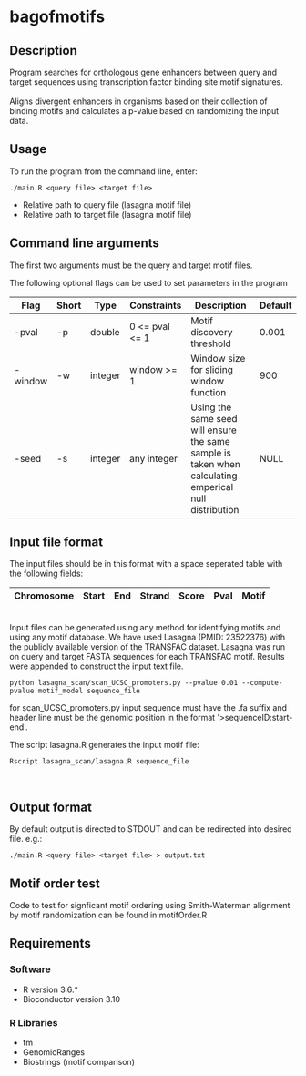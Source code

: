 # bagofmotifs

## Description 
Program searches for orthologous gene enhancers between query and target sequences using transcription factor binding site motif signatures. 
<Br>
<Br>
Aligns divergent enhancers in organisms based on their collection of binding motifs and calculates a p-value based on randomizing the input data.


## Usage

To run the program from the command line, enter:

```
./main.R <query file> <target file> 
```

- Relative path to query file (lasagna motif file)
- Relative path to target file (lasagna motif file)

## Command line arguments

The first two arguments must be the query and target motif files.

The following optional flags can be used to set parameters in the program 

Flag | Short| Type | Constraints| Description | Default
---- | --- | --- | --- | --- | ---
-pval | -p | double |0 <= pval <= 1| Motif discovery threshold | 0.001 
-window | -w |integer | window >= 1| Window size for sliding window function | 900
-seed | -s | integer |any integer| Using the same seed will ensure the same sample is taken when calculating emperical null distribution | NULL

## Input file format

The input files should be in this format with a space seperated table with the following fields:

Chromosome | Start| End | Strand | Score | Pval | Motif
---- | --- | --- | --- | --- | --- | ---
<br>
Input files can be generated using any method for identifying motifs and using any motif database. We have used Lasagna (PMID: 23522376) with the publicly available version of the TRANSFAC dataset. Lasagna was run on query and target FASTA sequences for each TRANSFAC motif. Results were appended to construct the input text file.

```
python lasagna_scan/scan_UCSC_promoters.py --pvalue 0.01 --compute-pvalue motif_model sequence_file
```

for scan_UCSC_promoters.py input sequence must have the .fa suffix and header line must be the genomic position in the format '>sequenceID:start-end'.

The script lasagna.R generates the input motif file:

```
Rscript lasagna_scan/lasagna.R sequence_file
```


<br>


## Output format

By default output is directed to STDOUT and can be redirected into desired file. e.g.:
```
./main.R <query file> <target file> > output.txt
```
## Motif order test
Code to test for signficant motif ordering using Smith-Waterman alignment by motif randomization can be found in motifOrder.R

## Requirements

### Software
- R version 3.6.*
- Bioconductor version 3.10

### R Libraries
- tm
- GenomicRanges
- Biostrings (motif comparison)




